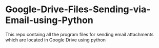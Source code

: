 # Google-Drive-Files-Sending-via-Email-using-Python
This repo containg all the program files for sending email attachments which are located in Google Drive using python
